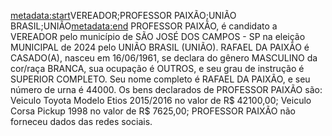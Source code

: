 <metadata:start>VEREADOR;PROFESSOR PAIXÃO;UNIÃO BRASIL;UNIÃO<metadata:end>
PROFESSOR PAIXÃO, é candidato a VEREADOR pelo município de SÃO JOSÉ DOS CAMPOS - SP na eleição MUNICIPAL de 2024 pelo UNIÃO BRASIL (UNIÃO). RAFAEL DA PAIXÃO é CASADO(A), nasceu em 16/06/1961, se declara do gênero MASCULINO da cor/raça BRANCA, sua ocupação é OUTROS, e seu grau de instrução é SUPERIOR COMPLETO. Seu nome completo é RAFAEL DA PAIXÃO, e seu número de urna é 44000.
Os bens declarados de PROFESSOR PAIXÃO são: Veiculo Toyota Modelo Etios 2015/2016 no valor de R$ 42100,00; Veiculo Corsa Pickup 1998 no valor de R$ 7625,00; 
PROFESSOR PAIXÃO não forneceu dados das redes sociais.